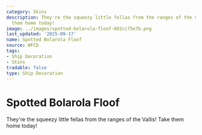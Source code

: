 ```yaml
---
category: Skins
description: They're the squeezy little fellas from the ranges of the Vallis! Take
  them home today!
image: ../images/spotted-bolarola-floof-802cc75e7b.png
last_updated: '2025-09-17'
name: Spotted Bolarola Floof
source: WFCD
tags:
- Ship Decoration
- Skins
tradable: false
type: Ship Decoration
---
```


# Spotted Bolarola Floof

They're the squeezy little fellas from the ranges of the Vallis! Take them home today!

